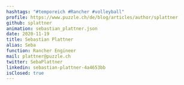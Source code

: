 ```yaml
---
hashtags: "#temporeich #Rancher #volleyball"
profile: https://www.puzzle.ch/de/blog/articles/author/splattner
github: splattner
animation: sebastian_plattner.json
date: 2020-11-19
title: Sebastian Plattner
alias: Seba
function: Rancher Engineer
mail: plattner@puzzle.ch
twitter: SebaPlattner
linkedin: sebastian-plattner-4a4653bb
isClosed: true
---
```

